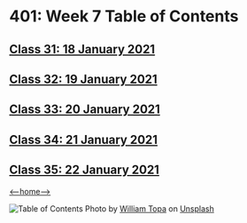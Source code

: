 # 401: Week 7 Table of Contents

## [Class 31: 18 January 2021](class31.md)

## [Class 32: 19 January 2021](class32.md)

## [Class 33: 20 January 2021](class33.md)

## [Class 34: 21 January 2021](class34.md)

## [Class 35: 22 January 2021](class35.md)

[<--home-->](../../README.md)

![Table of Contents](../Images/cockpit.jpg)
<span>Photo by <a href="https://unsplash.com/@williamtopa?utm_source=unsplash&amp;utm_medium=referral&amp;utm_content=creditCopyText">William Topa</a> on <a href="https://unsplash.com/s/photos/airplane?utm_source=unsplash&amp;utm_medium=referral&amp;utm_content=creditCopyText">Unsplash</a></span>